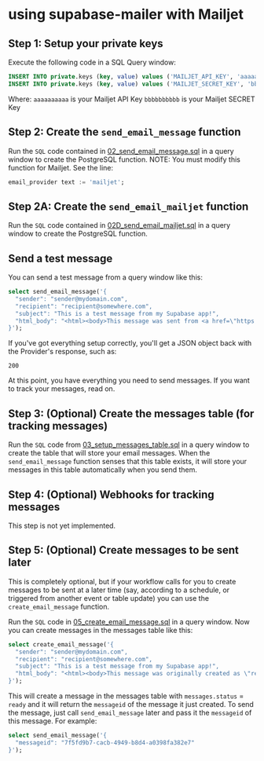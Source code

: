 # using supabase-mailer with Mailjet

## Step 1:  Setup your private keys

Execute the following code in a SQL Query window:

```sql
INSERT INTO private.keys (key, value) values ('MAILJET_API_KEY', 'aaaaaaaaaa');
INSERT INTO private.keys (key, value) values ('MAILJET_SECRET_KEY', 'bbbbbbbbbb');
```
Where:
`aaaaaaaaaa` is your Mailjet API Key
`bbbbbbbbbb` is your Mailjet SECRET Key

## Step 2: Create the `send_email_message` function

Run the `SQL` code contained in [02_send_email_message.sql](02_send_email_message.sql) in a query window to create the PostgreSQL function.  NOTE:  You must modify this function for Mailjet.  See the line:
```sql
email_provider text := 'mailjet';
```

## Step 2A: Create the `send_email_mailjet` function
Run the `SQL` code contained in [02D_send_email_mailjet.sql](../02D_send_email_mailjet.sql) in a query window to create the PostgreSQL function. 

## Send a test message

You can send a test message from a query window like this:

```sql
select send_email_message('{
  "sender": "sender@mydomain.com",
  "recipient": "recipient@somewhere.com",
  "subject": "This is a test message from my Supabase app!",
  "html_body": "<html><body>This message was sent from <a href=\"https://postgresql.org\">PostgreSQL</a> using <a href=\"https://supabase.io\">Supabase</a> and <a href=\"https://mailjet.com\">Mailjet</a>.</body></html>"
}');
```
If you've got everything setup correctly, you'll get a JSON object back with the Provider's response, such as:
```
200
```

At this point, you have everything you need to send messages.  If you want to track your messages, read on.

## Step 3: (Optional) Create the messages table (for tracking messages)

Run the `SQL` code from [03_setup_messages_table.sql](../03_setup_messages_table.sql) in a query window to create the table that will store your email messages.  When the `send_email_message` function senses that this table exists, it will store your messages in this table automatically when you send them.

## Step 4: (Optional) Webhooks for tracking messages

This step is not yet implemented. 

## Step 5: (Optional) Create messages to be sent later

This is completely optional, but if your workflow calls for you to create messages to be sent at a later time (say, according to a schedule, or triggered from another event or table update) you can use the `create_email_message` function.

Run the `SQL` code in [05_create_email_message.sql](../05_create_email_message.sql) in a query window.  Now you can create messages in the messages table like this:

```sql
select create_email_message('{
  "sender": "sender@mydomain.com",
  "recipient": "recipient@somewhere.com",
  "subject": "This is a test message from my Supabase app!",
  "html_body": "<html><body>This message was originally created as \"ready\" in the messages table, then sent later from <a href=\"https://supabase.io\">Supabase</a> using <a href=\"https://mailjet.com\">Mailjet</a>.</body></html>"
}');
```

This will create a message in the messages table with `messages.status` = `ready` and it will return the `messageid` of the message it just created.  To send the message, just call `send_email_message` later and pass it the `messageid` of this message.  For example:

```sql
select send_email_message('{
  "messageid": "7f5fd9b7-cacb-4949-b8d4-a0398fa382e7"
}');
```

